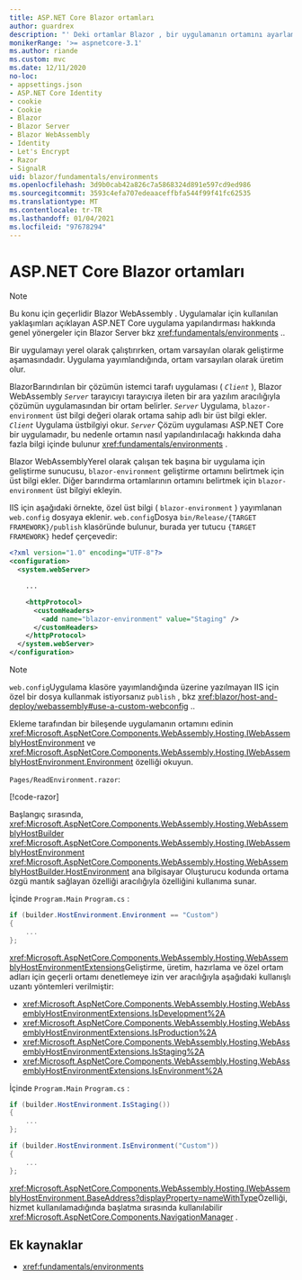 ```yaml
---
title: ASP.NET Core Blazor ortamları
author: guardrex
description: "' Deki ortamlar Blazor , bir uygulamanın ortamını ayarlama dahil hakkında bilgi edinin Blazor WebAssembly ."
monikerRange: '>= aspnetcore-3.1'
ms.author: riande
ms.custom: mvc
ms.date: 12/11/2020
no-loc:
- appsettings.json
- ASP.NET Core Identity
- cookie
- Cookie
- Blazor
- Blazor Server
- Blazor WebAssembly
- Identity
- Let's Encrypt
- Razor
- SignalR
uid: blazor/fundamentals/environments
ms.openlocfilehash: 3d9b0cab42a826c7a5868324d891e597cd9ed986
ms.sourcegitcommit: 3593c4efa707edeaaceffbfa544f99f41fc62535
ms.translationtype: MT
ms.contentlocale: tr-TR
ms.lasthandoff: 01/04/2021
ms.locfileid: "97678294"
---
```

# <a name="aspnet-core-no-locblazor-environments"></a>ASP.NET Core Blazor ortamları

> [!NOTE]
> Bu konu için geçerlidir Blazor WebAssembly . Uygulamalar için kullanılan yaklaşımları açıklayan ASP.NET Core uygulama yapılandırması hakkında genel yönergeler için Blazor Server bkz <xref:fundamentals/environments> ..

Bir uygulamayı yerel olarak çalıştırırken, ortam varsayılan olarak geliştirme aşamasındadır. Uygulama yayımlandığında, ortam varsayılan olarak üretim olur.

BlazorBarındırılan bir çözümün istemci tarafı uygulaması ( *`Client`* ), Blazor WebAssembly *`Server`* tarayıcıyı tarayıcıya ileten bir ara yazılım aracılığıyla çözümün uygulamasından bir ortam belirler. *`Server`* Uygulama, `blazor-environment` üst bilgi değeri olarak ortama sahip adlı bir üst bilgi ekler. *`Client`* Uygulama üstbilgiyi okur. *`Server`* Çözüm uygulaması ASP.NET Core bir uygulamadır, bu nedenle ortamın nasıl yapılandırılacağı hakkında daha fazla bilgi içinde bulunur <xref:fundamentals/environments> .

Blazor WebAssemblyYerel olarak çalışan tek başına bir uygulama için geliştirme sunucusu, `blazor-environment` geliştirme ortamını belirtmek için üst bilgi ekler. Diğer barındırma ortamlarının ortamını belirtmek için `blazor-environment` üst bilgiyi ekleyin.

IIS için aşağıdaki örnekte, özel üst bilgi ( `blazor-environment` ) yayımlanan `web.config` dosyaya eklenir. `web.config`Dosya `bin/Release/{TARGET FRAMEWORK}/publish` klasöründe bulunur, burada yer tutucu `{TARGET FRAMEWORK}` hedef çerçevedir:

```xml
<?xml version="1.0" encoding="UTF-8"?>
<configuration>
  <system.webServer>

    ...

    <httpProtocol>
      <customHeaders>
        <add name="blazor-environment" value="Staging" />
      </customHeaders>
    </httpProtocol>
  </system.webServer>
</configuration>
```

> [!NOTE]
> `web.config`Uygulama klasöre yayımlandığında üzerine yazılmayan IIS için özel bir dosya kullanmak istiyorsanız `publish` , bkz <xref:blazor/host-and-deploy/webassembly#use-a-custom-webconfig> ..

Ekleme tarafından bir bileşende uygulamanın ortamını edinin <xref:Microsoft.AspNetCore.Components.WebAssembly.Hosting.IWebAssemblyHostEnvironment> ve <xref:Microsoft.AspNetCore.Components.WebAssembly.Hosting.IWebAssemblyHostEnvironment.Environment> özelliği okuyun.

`Pages/ReadEnvironment.razor`:

[!code-razor[](environments/samples_snapshot/ReadEnvironment.razor?highlight=3,7)]

Başlangıç sırasında, <xref:Microsoft.AspNetCore.Components.WebAssembly.Hosting.WebAssemblyHostBuilder> <xref:Microsoft.AspNetCore.Components.WebAssembly.Hosting.IWebAssemblyHostEnvironment> <xref:Microsoft.AspNetCore.Components.WebAssembly.Hosting.WebAssemblyHostBuilder.HostEnvironment> ana bilgisayar Oluşturucu kodunda ortama özgü mantık sağlayan özelliği aracılığıyla özelliğini kullanıma sunar.

İçinde `Program.Main` `Program.cs` :

```csharp
if (builder.HostEnvironment.Environment == "Custom")
{
    ...
};
```

<xref:Microsoft.AspNetCore.Components.WebAssembly.Hosting.WebAssemblyHostEnvironmentExtensions>Geliştirme, üretim, hazırlama ve özel ortam adları için geçerli ortamı denetlemeye izin ver aracılığıyla aşağıdaki kullanışlı uzantı yöntemleri verilmiştir:

* <xref:Microsoft.AspNetCore.Components.WebAssembly.Hosting.WebAssemblyHostEnvironmentExtensions.IsDevelopment%2A>
* <xref:Microsoft.AspNetCore.Components.WebAssembly.Hosting.WebAssemblyHostEnvironmentExtensions.IsProduction%2A>
* <xref:Microsoft.AspNetCore.Components.WebAssembly.Hosting.WebAssemblyHostEnvironmentExtensions.IsStaging%2A>
* <xref:Microsoft.AspNetCore.Components.WebAssembly.Hosting.WebAssemblyHostEnvironmentExtensions.IsEnvironment%2A>

İçinde `Program.Main` `Program.cs` :

```csharp
if (builder.HostEnvironment.IsStaging())
{
    ...
};

if (builder.HostEnvironment.IsEnvironment("Custom"))
{
    ...
};
```

<xref:Microsoft.AspNetCore.Components.WebAssembly.Hosting.IWebAssemblyHostEnvironment.BaseAddress?displayProperty=nameWithType>Özelliği, hizmet kullanılamadığında başlatma sırasında kullanılabilir <xref:Microsoft.AspNetCore.Components.NavigationManager> .

## <a name="additional-resources"></a>Ek kaynaklar

* <xref:fundamentals/environments>
